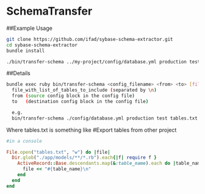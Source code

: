 # SchemaTransfer

##Example Usage
```bash
git clone https://github.com/ifad/sybase-schema-extractor.git
cd sybase-schema-extractor
bundle install

./bin/transfer-schema ../my-project/config/database.yml production test ../my-project/tables.txt
```

##Details
```bash
bundle exec ruby bin/transfer-schema <config_filename> <from> <to> [file_with_list_of_tables_to_include]
  file_with_list_of_tables_to_include (separated by \n)
  from (source config block in the config file)
  to   (destination config block in the config file)

  e.g.
  bin/transfer-schema ./config/database.yml production test tables.txt
```

Where tables.txt is something like
#Export tables from other project

```ruby
#in a console

File.open("tables.txt", "w") do |file|
  Dir.glob("./app/models/**/*.rb").each{|f| require f }
    ActiveRecord::Base.descendants.map(&:table_name).each do |table_name|
      file << "#{table_name}\n"
    end
  end
end
```
